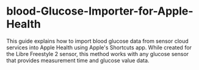 # blood-Glucose-Importer-for-Apple-Health
This guide explains how to import blood glucose data from sensor cloud services into Apple Health using Apple's Shortcuts app. While created for the Libre Freestyle 2 sensor, this method works with any glucose sensor that provides measurement time and glucose value data.

